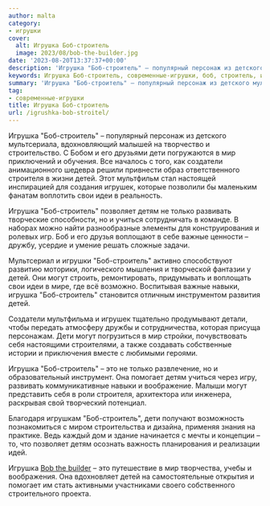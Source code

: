 ```yaml
---
author: malta
category:
- игрушки
cover:
  alt: Игрушка Боб-строитель
  image: 2023/08/bob-the-builder.jpg
date: '2023-08-20T13:37:37+00:00'
description: 'Игрушка "Боб-строитель" – популярный персонаж из детского мультсериала, вдохновляющий малышей на творчество и строительство. С Бобом и его друзьями дети...'
keywords: Игрушка Боб-строитель, современные-игрушки, боб, строитель, игрушка, детей, дети, мир, детям, могут, создатели, строителя, игрушек, свои, идеи, позволяет, только
summary: 'Игрушка "Боб-строитель" – популярный персонаж из детского мультсериала, вдохновляющий малышей на творчество и строительство. С Бобом и его друзьями дети...'
tag:
- современные-игрушки
title: Игрушка Боб-строитель
url: /igrushka-bob-stroitel/
---
```


Игрушка "Боб-строитель" – популярный персонаж из детского мультсериала, вдохновляющий малышей на творчество и строительство. С Бобом и его друзьями дети погружаются в мир приключений и обучения. Все началось с того, как создатели анимационного шедевра решили привнести образ ответственного строителя в жизни детей. Этот мультфильм стал настоящей инспирацией для создания игрушек, которые позволили бы маленьким фанатам воплотить свои идеи в реальность.

Игрушка "Боб-строитель" позволяет детям не только развивать творческие способности, но и учиться сотрудничать в команде. В наборах можно найти разнообразные элементы для конструирования и ролевых игр. Боб и его друзья воплощают в себе важные ценности – дружбу, усердие и умение решать сложные задачи.

Мультсериал и игрушки "Боб-строитель" активно способствуют развитию моторики, логического мышления и творческой фантазии у детей. Они могут строить, ремонтировать, придумывать и воплощать свои идеи в мире, где всё возможно. Воспитывая важные навыки, игрушка "Боб-строитель" становится отличным инструментом развития детей.

Создатели мультфильма и игрушек тщательно продумывают детали, чтобы передать атмосферу дружбы и сотрудничества, которая присуща персонажам. Дети могут погрузиться в мир стройки, почувствовать себя настоящими строителями, а также создавать собственные истории и приключения вместе с любимыми героями.

Игрушка "Боб-строитель" – это не только развлечение, но и образовательный инструмент. Она помогает детям учиться через игру, развивать коммуникативные навыки и воображение. Малыши могут представить себя в роли строителя, архитектора или инженера, раскрывая свой творческий потенциал.

Благодаря игрушкам "Боб-строитель", дети получают возможность познакомиться с миром строительства и дизайна, применяя знания на практике. Ведь каждый дом и здание начинается с мечты и концепции – то, что позволяет детям осознать важность планирования и реализации идей.

Игрушка [Bob the builder](http://project-12.ru/) – это путешествие в мир творчества, учебы и воображения. Она вдохновляет детей на самостоятельные открытия и помогает им стать активными участниками своего собственного строительного проекта.
